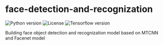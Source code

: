 # face-detection-and-recognization

![Python version](https://img.shields.io/badge/python-3.8.0-blue)
![License](https://img.shields.io/badge/license-MIT-white)
![Tensorflow version](https://img.shields.io/badge/tensorflow-1.7.0-orange)

 Building face object detection and recognization model based on MTCNN and Facenet model
